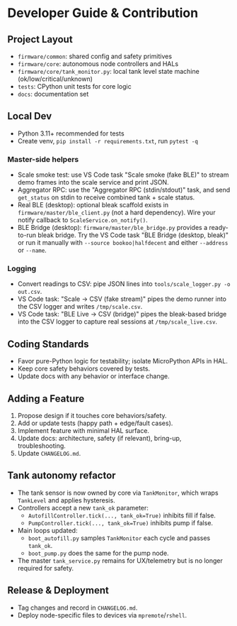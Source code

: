 # Developer Guide & Contribution

## Project Layout

- `firmware/common`: shared config and safety primitives
- `firmware/core`: autonomous node controllers and HALs
- `firmware/core/tank_monitor.py`: local tank level state machine (ok/low/critical/unknown)
- `tests`: CPython unit tests for core logic
- `docs`: documentation set

## Local Dev

- Python 3.11+ recommended for tests
- Create venv, `pip install -r requirements.txt`, run `pytest -q`

### Master-side helpers

- Scale smoke test: use VS Code task "Scale smoke (fake BLE)" to stream demo frames into the scale service and print JSON.
- Aggregator RPC: use the "Aggregator RPC (stdin/stdout)" task, and send `get_status` on stdin to receive combined tank + scale status.
- Real BLE (desktop): optional bleak scaffold exists in `firmware/master/ble_client.py` (not a hard dependency). Wire your notify callback to `ScaleService.on_notify()`.
- BLE Bridge (desktop): `firmware/master/ble_bridge.py` provides a ready-to-run bleak bridge. Try the VS Code task "BLE Bridge (desktop, bleak)" or run it manually with `--source bookoo|halfdecent` and either `--address` or `--name`.

### Logging

- Convert readings to CSV: pipe JSON lines into `tools/scale_logger.py -o out.csv`.
- VS Code task: "Scale -> CSV (fake stream)" pipes the demo runner into the CSV logger and writes `/tmp/scale.csv`.
- VS Code task: "BLE Live -> CSV (bridge)" pipes the bleak-based bridge into the CSV logger to capture real sessions at `/tmp/scale_live.csv`.

## Coding Standards

- Favor pure-Python logic for testability; isolate MicroPython APIs in HAL.
- Keep core safety behaviors covered by tests.
- Update docs with any behavior or interface change.

## Adding a Feature

1. Propose design if it touches core behaviors/safety.
2. Add or update tests (happy path + edge/fault cases).
3. Implement feature with minimal HAL surface.
4. Update docs: architecture, safety (if relevant), bring-up, troubleshooting.
5. Update `CHANGELOG.md`.

## Tank autonomy refactor

- The tank sensor is now owned by core via `TankMonitor`, which wraps `TankLevel` and applies hysteresis.
- Controllers accept a new `tank_ok` parameter:
	- `AutofillController.tick(..., tank_ok=True)` inhibits fill if false.
	- `PumpController.tick(..., tank_ok=True)` inhibits pump if false.
- Main loops updated:
	- `boot_autofill.py` samples `TankMonitor` each cycle and passes `tank_ok`.
	- `boot_pump.py` does the same for the pump node.
- The master `tank_service.py` remains for UX/telemetry but is no longer required for safety.

## Release & Deployment

- Tag changes and record in `CHANGELOG.md`.
- Deploy node-specific files to devices via `mpremote`/`rshell`.

